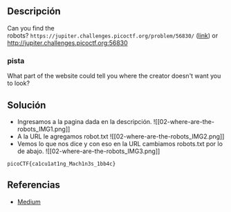 
## Descripción 

Can you find the robots? `https://jupiter.challenges.picoctf.org/problem/56830/` ([link](https://jupiter.challenges.picoctf.org/problem/56830/)) or http://jupiter.challenges.picoctf.org:56830
### pista

What part of the website could tell you where the creator doesn't want you to look?
## Solución

- Ingresamos a la pagina dada en la descripción.
![[02-where-are-the-robots_IMG1.png]]
- A la URL le agregamos robot.txt
![[02-where-are-the-robots_IMG2.png]]
- Vemos lo que nos dice y con eso en la URL cambiamos robots.txt por lo de abajo.
![[02-where-are-the-robots_IMG3.png]]



```
picoCTF{ca1cu1at1ng_Mach1n3s_1bb4c}
```

## Referencias

- [Medium](https://gresecure.medium.com/where-are-the-robots-picoctf-walkthrough-0b1a8dcb1602)
